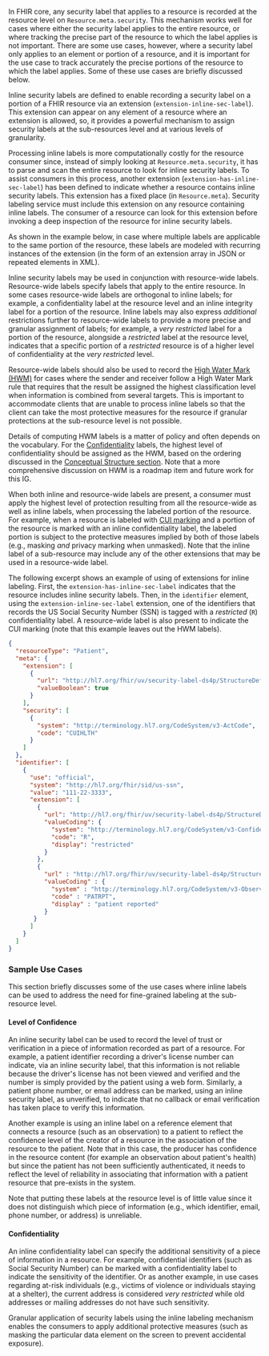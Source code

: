 In FHIR core, any security label that applies to a resource is recorded at the resource level on `Resource.meta.security`. This mechanism works well for cases where either the security label applies to the entire resource, or where tracking the precise part of the resource to which the label applies is not important.
There are some use cases, however, where a security label only applies to an element or portion of a resource, and it is important for the use case to track accurately the precise portions of the resource to which the label applies. Some of these use cases are briefly discussed below.

Inline security labels are defined to enable recording a security label on a portion of a FHIR resource via an extension (`extension-inline-sec-label`). This extension can appear on any element of a resource where an extension is allowed, so, it provides a powerful mechanism to assign security labels at the sub-resources level and at various levels of granularity.

Processing inline labels is more computationally costly for the resource consumer since, instead of simply looking at `Resource.meta.security`, it has to parse and scan the entire resource to look for inline security labels. To assist consumers in this process, another extension (`extension-has-inline-sec-label`) has been defined to indicate whether a resource contains inline security labels. This extension has a fixed place (in `Resource.meta`). Security labeling service must include this extension on any resource containing inline labels. The consumer of a resource can look for this extension before invoking a deep inspection of the resource for inline security labels.

As shown in the example below, in case where multiple labels are applicable to the same portion of the resource, these labels are modeled with recurring instances of the extension (in the form of an extension array in JSON or repeated elements in XML).

Inline security labels may be used in conjunction with resource-wide labels. Resource-wide labels specify labels that apply to the entire resource. In some cases resource-wide labels are orthogonal to inline labels; for example, a confidentiality label at the resource level and an inline integrity label for a portion of the resource. Inline labels may also express _additional_ restrictions further to resource-wide labels to provide a more precise and granular assignment of labels; for example, a _very restricted_ label for a portion of the resource, alongside a _restricted_ label at the resource level, indicates that a specific portion of a _restricted_ resource is of a higher level of confidentiality at the _very restricted_ level. 

Resource-wide labels should also be used to record the [High Water Mark (HWM)](glossary.html#hwm) for cases where the sender and receiver follow a High Water Mark rule that requires that the result be assigned the highest classification level when information is combined from several targets. This is important to accommodate clients that are unable to process inline labels so that the client can take the most protective measures for the resource if granular protections at the sub-resource level is not possible.

Details of computing HWM labels is a matter of policy and often depends on the vocabulary. For the [Confidentiality](https://terminology.hl7.org/ValueSet-v3-Confidentiality.html) labels, the highest level of confidentiality should be assigned as the HWM, based on the ordering discussed in the [Conceptual Structure section](concept.html#how-to-assign-a-security-label). Note that a more comprehensive discussion on HWM is a roadmap item and future work for this IG.

When both inline and resource-wide labels are present, a consumer must apply the highest level of protection resulting from all the resource-wide as well as inline labels, when processing the labeled portion of the resource. For example, when a resource is labeled with [CUI marking](ValueSet-valueset-cui-mark.html) and a portion of the resource is marked with an inline confidentiality label, the labeled portion is subject to the protective measures implied by both of those labels (e.g., masking _and_ privacy marking when unmasked).
Note that the inline label of a sub-resource may include any of the other extensions that may be used in a resource-wide label.

The following excerpt shows an example of using of extensions for inline labeling. First, the `extension-has-inline-sec-label` indicates that the resource includes inline security labels. Then, in the `identifier` element, using the `extension-inline-sec-label` extension, one of the identifiers that records the US Social Security Number (SSN) is tagged with a _restricted_ (`R`) confidentiality label. A resource-wide label is also present to indicate the CUI marking (note that this example leaves out the HWM labels).

```json
{
  "resourceType": "Patient",
  "meta": {
    "extension": [
      {
        "url": "http://hl7.org/fhir/uv/security-label-ds4p/StructureDefinition/extension-has-inline-sec-label",
        "valueBoolean": true
      }
    ],
    "security": [
      {
        "system": "http://terminology.hl7.org/CodeSystem/v3-ActCode",
        "code": "CUIHLTH"
      }
    ]
  },
  "identifier": [
    {
      "use": "official",
      "system": "http://hl7.org/fhir/sid/us-ssn",
      "value": "111-22-3333",
      "extension": [
        {
          "url": "http://hl7.org/fhir/uv/security-label-ds4p/StructureDefinition/extension-inline-sec-label",
          "valueCoding": {
            "system": "http://terminology.hl7.org/CodeSystem/v3-Confidentiality",
            "code": "R",
            "display": "restricted"
          }
        },
        {
          "url" : "http://hl7.org/fhir/uv/security-label-ds4p/StructureDefinition/extension-inline-sec-label",
          "valueCoding" : {
            "system" : "http://terminology.hl7.org/CodeSystem/v3-ObservationValue",
            "code" : "PATRPT",
            "display" : "patient reported"
          }
       }
      ]
    }
  ]
}
```

### Sample Use Cases

This section briefly discusses some of the use cases where inline labels can be used to address the need for fine-grained labeling at the sub-resource level.

#### Level of Confidence

An inline security label can be used to record the level of trust or verification in a piece of information recorded as part of a resource. For example, a patient identifier recording a driver's license number can indicate, via an inline security label, that this information is not reliable because the driver's license has not been viewed and verified and the number is simply provided by the patient using a web form. Similarly, a patient phone number, or email address can be marked, using an inline security label, as unverified, to indicate that no callback or email verification has taken place to verify this information.

Another example is using an inline label on a reference element that connects a resource (such as an observation) to a patient to reflect the confidence level of the creator of a resource in the association of the resource to the patient. Note that in this case, the producer has confidence in the resource content (for example an observation about patient's health) but since the patient has not been sufficiently authenticated, it needs to reflect the level of reliability in associating that information with a patient resource that pre-exists in the system.

Note that putting these labels at the resource level is of little value since it does not distinguish which piece of information (e.g., which identifier, email, phone number, or address) is unreliable.

#### Confidentiality

An inline confidentiality label can specify the additional sensitivity of a piece of information in a resource. For example, confidential identifiers (such as Social Security Number) can be marked with a confidentiality label to indicate the sensitivity of the identifier. Or as another example, in use cases regarding at-risk individuals (e.g., victims of violence or individuals staying at a shelter), the current address is considered _very restricted_ while old addresses or mailing addresses do not have such sensitivity.

Granular application of security labels using the inline labeling mechanism enables the consumers to apply additional protective measures (such as masking the particular data element on the screen to prevent accidental exposure).
